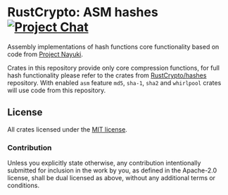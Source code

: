 # RustCrypto: ASM hashes [![Project Chat][chat-image]][chat-link]

Assembly implementations of hash functions core functionality based on code from
[Project Nayuki](https://www.nayuki.io/).

Crates in this repository provide only core compression functions, for full hash
functionality please refer to the crates from
[RustCrypto/hashes](https://github.com/RustCrypto/hashes) repository. With
enabled `asm` feature `md5`, `sha-1`, `sha2` and `whirlpool` crates will use
code from this repository.

## License

All crates licensed under the [MIT license](http://opensource.org/licenses/MIT).

### Contribution

Unless you explicitly state otherwise, any contribution intentionally submitted
for inclusion in the work by you, as defined in the Apache-2.0 license, shall be
dual licensed as above, without any additional terms or conditions.

[//]: # (badges)

[chat-image]: https://img.shields.io/badge/zulip-join_chat-blue.svg
[chat-link]: https://rustcrypto.zulipchat.com/#narrow/stream/260041-hashes
